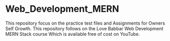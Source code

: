 # Web_Development_MERN
This repository focus on the practice test files and Assignments for Owners Self Growth.
This repository follows on the Love Babbar Web Development MERN Stack course Which is available free of cost on YouTube.
